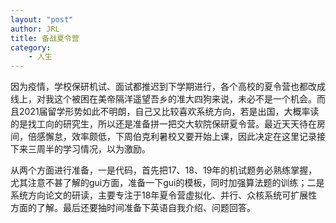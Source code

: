 ```yaml
---
layout: "post"
author: JRL
title: 备战夏令营
category:
    - 人生
---
```


因为疫情，学校保研机试、面试都推迟到下学期进行，各个高校的夏令营也都改成线上，对我这个被困在美帝隔洋遥望吾乡的准大四狗来说，未必不是一个机会。而且2021届留学形势如此不明朗，自己又比较喜欢系统方向，若是出国，大概率读的是找工向的研究生，所以还是准备拼一把交大软院保研夏令营。最近天天待在房间，倍感懈怠，效率颇低，下周伯克利暑校又要开始上课，因此决定在这里记录接下来三周半的学习情况，以为激励。

从两个方面进行准备，一是代码，首先把17、18、19年的机试题务必熟练掌握，尤其注意不甚了解的gui方面，准备一下gui的模板，同时加强算法题的训练；二是系统方向论文的研读，主要专注于18年夏令营虚拟化、并行、众核系统可扩展性方面的了解。最后还要抽时间准备下英语自我介绍、问题回答。
